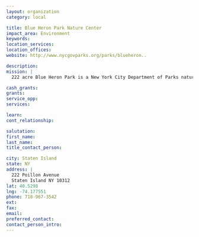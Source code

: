 ```yaml
---
layout: organization
category: local

title: Blue Heron Park Nature Center
impact_area: Environment
keywords: 
location_services: 
location_offices: 
website: http://www.nycgovparks.org/parks/blueheron..

description: 
mission: |
  222 acre Blue Heron Park is a New York City Department of Parks natural areas park which surrounds wetland ponds, swamps and streams which drain into the Raritan Bay. Organizaing programs to teach children and their families about nature

cash_grants: 
grants: 
service_opp: 
services: 

learn: 
cont_relationship: 

salutation: 
first_name: 
last_name: 
title_contact_person: 

city: Staten Island
state: NY
address: |
  222 Poillon Avenue    
  Staten Island NY 10312
lat: 40.5298
lng: -74.177551
phone: 718-967-3542
ext: 
fax: 
email: 
preferred_contact: 
contact_person_intro: 
---
```

